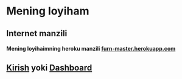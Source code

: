 # Mening loyiham

## Internet manzili
#### Mening loyihaimning heroku manzili [furn-master.herokuapp.com](https://furn-master.herokuapp.com/)

## [Kirish](https://github.com/Bekzodbek2006/furn-master/tree/main/templates) yoki [Dashboard](https://github.com/Bekzodbek2006/furn-master/tree/main/templates/dashboard)


